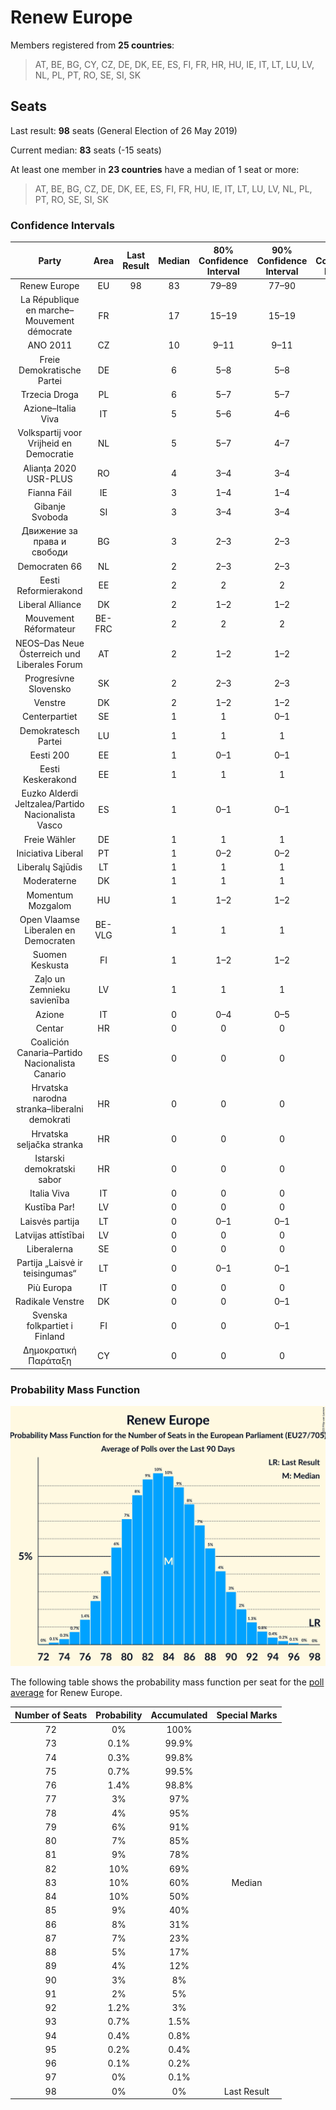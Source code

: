 # Renew Europe

Members registered from **25 countries**:

> AT, BE, BG, CY, CZ, DE, DK, EE, ES, FI, FR, HR, HU, IE, IT, LT, LU, LV, NL, PL, PT, RO, SE, SI, SK

## Seats

Last result: **98** seats (General Election of 26 May 2019)

Current median: **83** seats (-15 seats)

At least one member in **23 countries** have a median of 1 seat or more:

> AT, BE, BG, CZ, DE, DK, EE, ES, FI, FR, HU, IE, IT, LT, LU, LV, NL, PL, PT, RO, SE, SI, SK

### Confidence Intervals

| Party | Area | Last Result | Median | 80% Confidence Interval | 90% Confidence Interval | 95% Confidence Interval | 99% Confidence Interval |
|:-----:|:----:|:-----------:|:------:|:-----------------------:|:-----------------------:|:-----------------------:|:-----------------------:|
| Renew Europe | EU | 98 | 83 | 79–89 | 77–90 | 76–92 | 74–94 |
| La République en marche–Mouvement démocrate | FR | | 17 | 15–19 | 15–19 | 15–20 | 14–20 |
| ANO 2011 | CZ | | 10 | 9–11 | 9–11 | 9–11 | 9–12 |
| Freie Demokratische Partei | DE | | 6 | 5–8 | 5–8 | 4–9 | 4–10 |
| Trzecia Droga | PL | | 6 | 5–7 | 5–7 | 4–7 | 4–8 |
| Azione–Italia Viva | IT | | 5 | 5–6 | 4–6 | 4–7 | 4–7 |
| Volkspartij voor Vrijheid en Democratie | NL | | 5 | 5–7 | 4–7 | 4–8 | 4–8 |
| Alianța 2020 USR-PLUS | RO | | 4 | 3–4 | 3–4 | 3–5 | 3–5 |
| Fianna Fáil | IE | | 3 | 1–4 | 1–4 | 1–4 | 1–4 |
| Gibanje Svoboda | SI | | 3 | 3–4 | 3–4 | 3–4 | 2–4 |
| Движение за права и свободи | BG | | 3 | 2–3 | 2–3 | 2–3 | 2–3 |
| Democraten 66 | NL | | 2 | 2–3 | 2–3 | 2–3 | 2–3 |
| Eesti Reformierakond | EE | | 2 | 2 | 2 | 2 | 2–3 |
| Liberal Alliance | DK | | 2 | 1–2 | 1–2 | 1–2 | 1–2 |
| Mouvement Réformateur | BE-FRC | | 2 | 2 | 2 | 1–2 | 1–2 |
| NEOS–Das Neue Österreich und Liberales Forum | AT | | 2 | 1–2 | 1–2 | 1–2 | 1–2 |
| Progresívne Slovensko | SK | | 2 | 2–3 | 2–3 | 2–3 | 2–3 |
| Venstre | DK | | 2 | 1–2 | 1–2 | 1–2 | 1–2 |
| Centerpartiet | SE | | 1 | 1 | 0–1 | 0–1 | 0–1 |
| Demokratesch Partei | LU | | 1 | 1 | 1 | 1 | 1–2 |
| Eesti 200 | EE | | 1 | 0–1 | 0–1 | 0–1 | 0–1 |
| Eesti Keskerakond | EE | | 1 | 1 | 1 | 1–2 | 1–2 |
| Euzko Alderdi Jeltzalea/Partido Nacionalista Vasco | ES | | 1 | 0–1 | 0–1 | 0–1 | 0–1 |
| Freie Wähler | DE | | 1 | 1 | 1 | 1–2 | 0–2 |
| Iniciativa Liberal | PT | | 1 | 0–2 | 0–2 | 0–2 | 0–3 |
| Liberalų Sąjūdis | LT | | 1 | 1 | 1 | 1 | 1–2 |
| Moderaterne | DK | | 1 | 1 | 1 | 1 | 1 |
| Momentum Mozgalom | HU | | 1 | 1–2 | 1–2 | 1–2 | 1–2 |
| Open Vlaamse Liberalen en Democraten | BE-VLG | | 1 | 1 | 1 | 1 | 1 |
| Suomen Keskusta | FI | | 1 | 1–2 | 1–2 | 1–2 | 1–2 |
| Zaļo un Zemnieku savienība | LV | | 1 | 1 | 1 | 1 | 1 |
| Azione | IT | | 0 | 0–4 | 0–5 | 0–5 | 0–6 |
| Centar | HR | | 0 | 0 | 0 | 0 | 0 |
| Coalición Canaria–Partido Nacionalista Canario | ES | | 0 | 0 | 0 | 0 | 0 |
| Hrvatska narodna stranka–liberalni demokrati | HR | | 0 | 0 | 0 | 0 | 0 |
| Hrvatska seljačka stranka | HR | | 0 | 0 | 0 | 0 | 0 |
| Istarski demokratski sabor | HR | | 0 | 0 | 0 | 0 | 0 |
| Italia Viva | IT | | 0 | 0 | 0 | 0–4 | 0–4 |
| Kustība Par! | LV | | 0 | 0 | 0 | 0 | 0 |
| Laisvės partija | LT | | 0 | 0–1 | 0–1 | 0–1 | 0–1 |
| Latvijas attīstībai | LV | | 0 | 0 | 0 | 0 | 0 |
| Liberalerna | SE | | 0 | 0 | 0 | 0–1 | 0–1 |
| Partija „Laisvė ir teisingumas“ | LT | | 0 | 0–1 | 0–1 | 0–1 | 0–1 |
| Più Europa | IT | | 0 | 0 | 0 | 0 | 0–3 |
| Radikale Venstre | DK | | 0 | 0 | 0–1 | 0–1 | 0–1 |
| Svenska folkpartiet i Finland | FI | | 0 | 0 | 0–1 | 0–1 | 0–1 |
| Δημοκρατική Παράταξη | CY | | 0 | 0 | 0 | 0 | 0 |

### Probability Mass Function

![Graph with seats probability mass function not yet produced](average-2023-06-30-seats-pmf-reneweurope.png "Seats Probability Mass Function")

The following table shows the probability mass function per seat for the [poll average](average-2023-06-30.html) for Renew Europe.

| Number of Seats | Probability | Accumulated | Special Marks |
|:---------------:|:-----------:|:-----------:|:-------------:|
| 72 | 0% | 100% |  |
| 73 | 0.1% | 99.9% |  |
| 74 | 0.3% | 99.8% |  |
| 75 | 0.7% | 99.5% |  |
| 76 | 1.4% | 98.8% |  |
| 77 | 3% | 97% |  |
| 78 | 4% | 95% |  |
| 79 | 6% | 91% |  |
| 80 | 7% | 85% |  |
| 81 | 9% | 78% |  |
| 82 | 10% | 69% |  |
| 83 | 10% | 60% | Median |
| 84 | 10% | 50% |  |
| 85 | 9% | 40% |  |
| 86 | 8% | 31% |  |
| 87 | 7% | 23% |  |
| 88 | 5% | 17% |  |
| 89 | 4% | 12% |  |
| 90 | 3% | 8% |  |
| 91 | 2% | 5% |  |
| 92 | 1.2% | 3% |  |
| 93 | 0.7% | 1.5% |  |
| 94 | 0.4% | 0.8% |  |
| 95 | 0.2% | 0.4% |  |
| 96 | 0.1% | 0.2% |  |
| 97 | 0% | 0.1% |  |
| 98 | 0% | 0% | Last Result |


